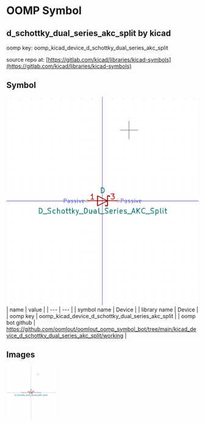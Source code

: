# OOMP Symbol  
## d_schottky_dual_series_akc_split  by kicad  
  
oomp key: oomp_kicad_device_d_schottky_dual_series_akc_split  
  
source repo at: [https://gitlab.com/kicad/libraries/kicad-symbols](https://gitlab.com/kicad/libraries/kicad-symbols)  
## Symbol  
  
[![working.png](working_600.png)](working.png)  
| name | value | 
| --- | --- | 
| symbol name | Device | 
| library name | Device | 
| oomp key | oomp_kicad_device_d_schottky_dual_series_akc_split | 
| oomp bot github | https://github.com/oomlout/oomlout_oomp_symbol_bot/tree/main/kicad_device_d_schottky_dual_series_akc_split/working | 
## Images  
  
[![working.png](working_140.png)](working.png)  
